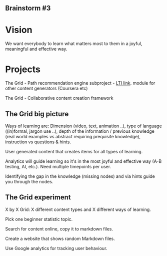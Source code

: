 ## Brainstorm #3

# Vision
We want everybody to learn what matters most to them in a joyful, meaningful and effective way.

# Projects
The Grid - Path recommendation engine
           subproject - [LTI link](http://www.imsglobal.org/toolsinteroperability2.cfm). module for other content generators (Coursera etc)

The Grid - Collaborative content creation framework 


## The Grid big picture
Ways of learning are: Dimension (video, text, animation ..), type of language ((in)formal, jargon use ..), 
depth of the information / previous knowledge (real world examples vs abstract requiring prequisite knowledge), instruction vs questions & hints.

User generated content that creates items for all types of learning. 

Analytics will guide learning so it's in the most joyful and effective way (A-B testing, AI, etc.). Need multiple timepoints per user.

Identifying the gap in the knowledge (missing nodes) and via hints guide you through the nodes.

## The Grid experiment
X by X Grid: X different content types and X different ways of learning.

Pick one beginner statistic topic.

Search for content online, copy it to markdown files.

Create a website that shows random Markdown files.

Use Google analytics for tracking user behaviour.


